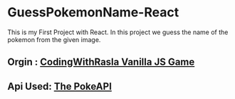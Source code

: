 # GuessPokemonName-React

This is my First Project with React. In this project we guess the name of the pokemon from the given image.

## Orgin : [CodingWithRasla Vanilla JS Game](https://github.com/rasla-Bla3kg33K/Pokemon-guessing-game-using-Pokemon-api)
## Api Used: [The PokeAPI](https://pokeapi.co/)
